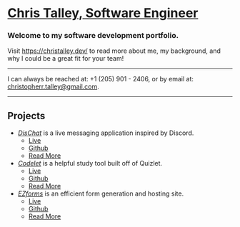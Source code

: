 # [Chris Talley, Software Engineer](https://christalley.dev/) 
### Welcome to my software development portfolio.

Visit https://christalley.dev/ to read more about me, my background, and why I could be a great fit for your team!
***
I can always be reached at: +1 (205) 901 - 2406, or by email at: christopherr.talley@gmail.com.
***

## Projects
- _[DisChat](https://dischat-application.herokuapp.com/)_ is a live messaging application inspired by Discord.
    - [Live](https://dischat-application.herokuapp.com/)
    - [Github](https://github.com/christophertalley/DisChat-Frontend)
    - [Read More](https://christalley.dev/dischat.html)
- _[Codelet](https://www.codelet.info/)_ is a helpful study tool built off of Quizlet.
    - [Live](https://www.codelet.info/)
    - [Github](https://github.com/christophertalley/Codelet-Frontend)
    - [Read More](https://christalley.dev/codelet.html)
- _[EZforms](https://master.d2orb18e1brind.amplifyapp.com/)_ is an efficient form generation and hosting site.
    - [Live](https://master.d2orb18e1brind.amplifyapp.com/)
    - [Github](https://github.com/christophertalley/EZ-frontend)
    - [Read More](https://christalley.dev/ezforms.html)
